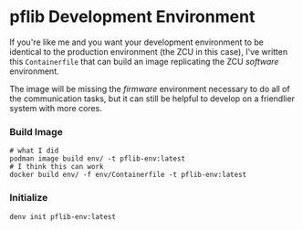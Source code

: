 # pflib Development Environment
If you're like me and you want your development environment to be
identical to the production environment (the ZCU in this case),
I've written this `Containerfile` that can build an image replicating
the ZCU _software_ environment.

The image will be missing the _firmware_ environment necessary to do
all of the communication tasks, but it can still be helpful to develop
on a friendlier system with more cores.

### Build Image
```
# what I did
podman image build env/ -t pflib-env:latest
# I think this can work
docker build env/ -f env/Containerfile -t pflib-env:latest
```

### Initialize
```
denv init pflib-env:latest
```
